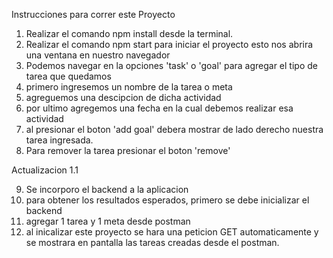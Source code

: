 Instrucciones para correr este Proyecto

1. Realizar el comando npm install desde la terminal.
2. Realizar el comando npm start para iniciar el proyecto
    esto nos abrira una ventana en nuestro navegador
3. Podemos navegar en la opciones 'task' o 'goal'
    para agregar el tipo de tarea que quedamos
4. primero ingresemos un nombre de la tarea o meta
5. agreguemos una descipcion de dicha actividad
6. por ultimo agregemos una fecha en la cual debemos realizar 
    esa actividad
7. al presionar el boton 'add goal' debera mostrar de lado
    derecho nuestra tarea ingresada.
8. Para remover la tarea presionar el boton 'remove' 

Actualizacion 1.1

9. Se incorporo el backend a la aplicacion
10. para obtener los resultados esperados, primero se debe inicializar el backend
11. agregar 1  tarea y 1 meta desde postman
12. al inicalizar este proyecto se hara una peticion GET automaticamente y se mostrara en pantalla las tareas creadas
desde el postman.